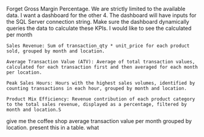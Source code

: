 Forget Gross Margin Percentage. We are strictly limited to the available data. I want a dashboard for the other 4. The dashboard will have inputs for the SQL Server connection string. Make sure the dashboard dynamically queries the data to calculate these KPIs. I would like to see the calculated per month

    Sales Revenue: Sum of transaction_qty * unit_price for each product sold, grouped by month and location.

    Average Transaction Value (ATV): Average of total transaction values, calculated for each transaction first and then averaged for each month per location.
    
    Peak Sales Hours: Hours with the highest sales volumes, identified by counting transactions in each hour, grouped by month and location.

    Product Mix Efficiency: Revenue contribution of each product category to the total sales revenue, displayed as a percentage, filtered by month and location.S

give me the coffee shop average transaction value per month grouped by location. present this in a table.
what 